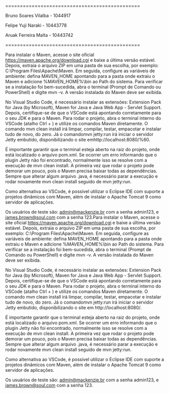 ==============================================

Bruno Soares Vilalba - 1044917

Felipe Yuji Naraki - 10443778

Aruak Ferreira Malta - 10443742

==============================================

Para instalar o Maven, acesse o site oficial https://maven.apache.org/download.cgi e baixe a última versão estável. Depois, extraia o arquivo ZIP em uma pasta de sua escolha, por exemplo: C:\Program Files\Apache\Maven. Em seguida, configure as variáveis de ambiente: defina MAVEN_HOME apontando para a pasta onde extraiu o Maven e adicione %MAVEN_HOME%\bin ao Path do sistema. Para verificar se a instalação foi bem-sucedida, abra o terminal (Prompt de Comando ou PowerShell) e digite mvn -v. A versão instalada do Maven deve ser exibida.

No Visual Studio Code, é necessário instalar as extensões: Extension Pack for Java (by Microsoft), Maven for Java e Java Web App - Servlet Support. Depois, certifique-se de que o VSCode está apontando corretamente para o seu JDK e para o Maven. Para rodar o projeto, abra o terminal interno do VSCode (atalho Ctrl + ) e utilize os comandos Maven diretamente. 
O comando mvn clean install irá limpar, compilar, testar, empacotar e instalar tudo de novo, do zero. 
Já o comandomvn jetty:run irá iniciar o servidor Jetty embutido, disponibilizando o site emhttp://localhost:8080/%60.

É importante garantir que o terminal esteja aberto na raiz do projeto, onde está localizado o arquivo pom.xml. Se ocorrer um erro informando que o plugin Jetty não foi encontrado, normalmente isso se resolve com a execução de mvn clean install. A primeira vez que rodar o projeto pode demorar um pouco, pois o Maven precisa baixar todas as dependências. Sempre que alterar algum arquivo .java, é necessário parar a execução e rodar novamente mvn clean install seguido de mvn jetty:run.

Como alternativa ao VSCode, é possível utilizar o Eclipse IDE com suporte a projetos dinâmicos com Maven, além de instalar o Apache Tomcat 9 como servidor de aplicações.

Os usuários de teste são: admin@mackenzie.br com a senha admin123, e james.brown@soul.com com a senha 123.Para instalar o Maven, acesse o site oficial https://maven.apache.org/download.cgi e baixe a última versão estável. Depois, extraia o arquivo ZIP em uma pasta de sua escolha, por exemplo: C:\Program Files\Apache\Maven. Em seguida, configure as variáveis de ambiente: defina MAVEN_HOME apontando para a pasta onde extraiu o Maven e adicione %MAVEN_HOME%\bin ao Path do sistema. Para verificar se a instalação foi bem-sucedida, abra o terminal (Prompt de Comando ou PowerShell) e digite mvn -v. A versão instalada do Maven deve ser exibida.

No Visual Studio Code, é necessário instalar as extensões: Extension Pack for Java (by Microsoft), Maven for Java e Java Web App - Servlet Support. Depois, certifique-se de que o VSCode está apontando corretamente para o seu JDK e para o Maven. Para rodar o projeto, abra o terminal interno do VSCode (atalho Ctrl + ) e utilize os comandos Maven diretamente. 
O comando mvn clean install irá limpar, compilar, testar, empacotar e instalar tudo de novo, do zero. 
Já o comandomvn jetty:run irá iniciar o servidor Jetty embutido, disponibilizando o site em http://localhost:8080/.

É importante garantir que o terminal esteja aberto na raiz do projeto, onde está localizado o arquivo pom.xml. Se ocorrer um erro informando que o plugin Jetty não foi encontrado, normalmente isso se resolve com a execução de mvn clean install. A primeira vez que rodar o projeto pode demorar um pouco, pois o Maven precisa baixar todas as dependências. Sempre que alterar algum arquivo .java, é necessário parar a execução e rodar novamente mvn clean install seguido de mvn jetty:run.

Como alternativa ao VSCode, é possível utilizar o Eclipse IDE com suporte a projetos dinâmicos com Maven, além de instalar o Apache Tomcat 9 como servidor de aplicações.

Os usuários de teste são: admin@mackenzie.br com a senha admin123, e james.brown@soul.com com a senha 123.
